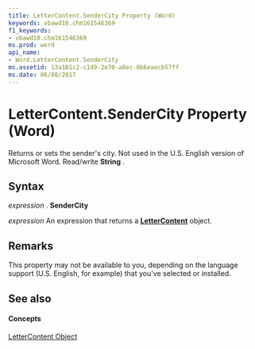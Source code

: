 ```yaml
---
title: LetterContent.SenderCity Property (Word)
keywords: vbawd10.chm161546369
f1_keywords:
- vbawd10.chm161546369
ms.prod: word
api_name:
- Word.LetterContent.SenderCity
ms.assetid: 13a101c2-c149-2e70-a8ec-0b6eaecb57ff
ms.date: 06/08/2017
---
```



# LetterContent.SenderCity Property (Word)

Returns or sets the sender's city. Not used in the U.S. English version of Microsoft Word. Read/write  **String** .


## Syntax

 _expression_ . **SenderCity**

 _expression_ An expression that returns a **[LetterContent](Word.LetterContent.md)** object.


## Remarks

This property may not be available to you, depending on the language support (U.S. English, for example) that you've selected or installed.


## See also


#### Concepts


[LetterContent Object](Word.LetterContent.md)

